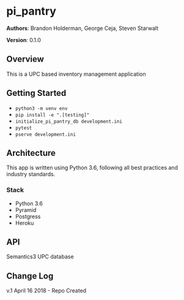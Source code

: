 
# pi_pantry

**Authors**: Brandon Holderman, George Ceja, Steven Starwalt

**Version**: 0.1.0


## Overview
This is a UPC based inventory management application

## Getting Started
- `python3 -m venv env`
- `pip install -e ".[testing]"`
- `initialize_pi_pantry_db development.ini`
- `pytest`
- `pserve development.ini`

## Architecture
This app is written using Python 3.6, following all best practices and industry standards.

### Stack
- Python 3.6
- Pyramid
- Postgress
- Heroku

## API
Semantics3 UPC database

## Change Log

v.1  April 16 2018 - Repo Created

